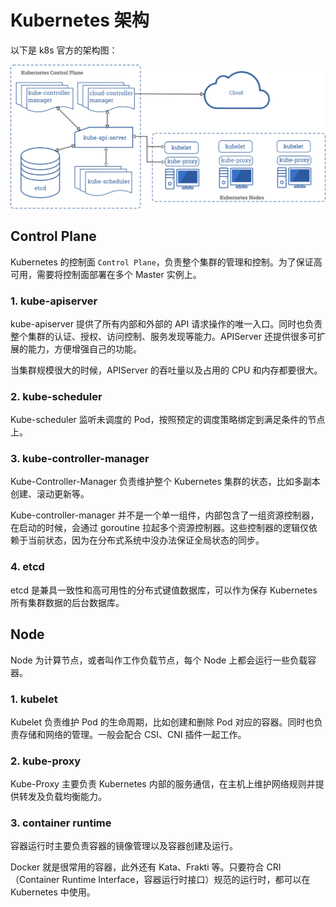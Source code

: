 # Kubernetes 架构

以下是 k8s 官方的架构图：

![](../../assets/k8s/components-of-kubernetes.png)

## Control Plane

Kubernetes 的控制面 `Control Plane`，负责整个集群的管理和控制。为了保证高可用，需要将控制面部署在多个 Master 实例上。

### 1. kube-apiserver

kube-apiserver 提供了所有内部和外部的 API 请求操作的唯一入口。同时也负责整个集群的认证、授权、访问控制、服务发现等能力。APIServer 还提供很多可扩展的能力，方便增强自己的功能。

当集群规模很大的时候，APIServer 的吞吐量以及占用的 CPU 和内存都要很大。

### 2. kube-scheduler

Kube-scheduler 监听未调度的 Pod，按照预定的调度策略绑定到满足条件的节点上。

### 3. kube-controller-manager

Kube-Controller-Manager 负责维护整个 Kubernetes 集群的状态，比如多副本创建、滚动更新等。

Kube-controller-manager 并不是一个单一组件，内部包含了一组资源控制器，在启动的时候，会通过 goroutine 拉起多个资源控制器。这些控制器的逻辑仅依赖于当前状态，因为在分布式系统中没办法保证全局状态的同步。

### 4. etcd

etcd 是兼具一致性和高可用性的分布式键值数据库，可以作为保存 Kubernetes 所有集群数据的后台数据库。

## Node

Node 为计算节点，或者叫作工作负载节点，每个 Node 上都会运行一些负载容器。

### 1. kubelet

Kubelet 负责维护 Pod 的生命周期，比如创建和删除 Pod 对应的容器。同时也负责存储和网络的管理。一般会配合 CSI、CNI 插件一起工作。

### 2. kube-proxy

Kube-Proxy 主要负责 Kubernetes 内部的服务通信，在主机上维护网络规则并提供转发及负载均衡能力。

### 3. container runtime

容器运行时主要负责容器的镜像管理以及容器创建及运行。

Docker 就是很常用的容器，此外还有 Kata、Frakti 等。只要符合 CRI（Container Runtime Interface，容器运行时接口）规范的运行时，都可以在 Kubernetes 中使用。